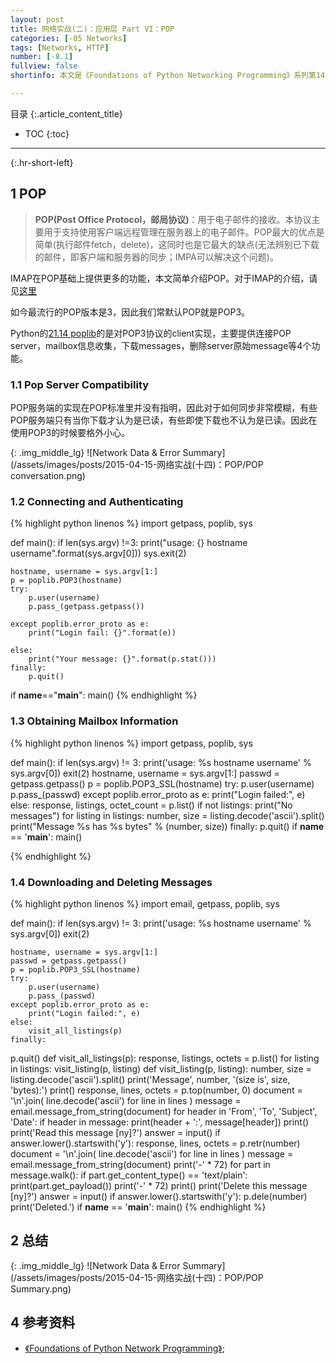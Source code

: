 ```yaml
---
layout: post
title: 网络实战(二)：应用层 Part VI：POP
categories: [-05 Networks]
tags: [Networks, HTTP]
number: [-8.1]
fullview: false
shortinfo: 本文是《Foundations of Python Networking Programming》系列第14篇笔记《POP》。

---
```

目录
{:.article_content_title}


* TOC
{:toc}

---
{:.hr-short-left}

## 1 POP ##

> **POP(Post Office Protocol，邮局协议)**：用于电子邮件的接收。本协议主要用于支持使用客户端远程管理在服务器上的电子邮件。POP最大的优点是简单(执行邮件fetch，delete)，这同时也是它最大的缺点(无法辨别已下载的邮件，即客户端和服务器的同步；IMPA可以解决这个问题)。

IMAP在POP基础上提供更多的功能，本文简单介绍POP。对于IMAP的介绍，请见[这里]({{site.baseurl}}/-02%20networks/2015/04/16/网络实战-Part-II-应用层(七)-IMAP.html)

如今最流行的POP版本是3，因此我们常默认POP就是POP3。

Python的[21.14 poplib](https://docs.python.org/3/library/poplib.html)的是对POP3协议的client实现，主要提供连接POP server，mailbox信息收集，下载messages，删除server原始message等4个功能。

### 1.1 Pop Server Compatibility ###

POP服务端的实现在POP标准里并没有指明，因此对于如何同步非常模糊，有些POP服务端只有当你下载才认为是已读，有些即使下载也不认为是已读。因此在使用POP3的时候要格外小心。

{: .img_middle_lg}
![Network Data & Error Summary](/assets/images/posts/2015-04-15-网络实战(十四)：POP/POP conversation.png)

### 1.2 Connecting and Authenticating ###

{% highlight python linenos %}
import getpass, poplib, sys

def main():
    if len(sys.argv) !=3:
        print("usage: {} hostname username".format(sys.argv[0]))
        sys.exit(2)

    hostname, username = sys.argv[1:]
    p = poplib.POP3(hostname)
    try:
        p.user(username)
        p.pass_(getpass.getpass())

    except poplib.error_proto as e:
        print("Login fail: {}".format(e))

    else:
        print("Your message: {}".format(p.stat()))
    finally:
        p.quit()
        
if __name__=="__main__":
    main()
{% endhighlight %}

### 1.3 Obtaining Mailbox Information ###

{% highlight python linenos %}
import getpass, poplib, sys

def main():
    if len(sys.argv) != 3:
        print('usage: %s hostname username' % sys.argv[0])
        exit(2)
    hostname, username = sys.argv[1:]
    passwd = getpass.getpass()
    p = poplib.POP3_SSL(hostname)
    try:
        p.user(username)
        p.pass_(passwd)
    except poplib.error_proto as e:
        print("Login failed:", e)
    else:
        response, listings, octet_count = p.list()
        if not listings:
            print("No messages")
        for listing in listings:
            number, size = listing.decode('ascii').split()
            print("Message %s has %s bytes" % (number, size))
    finally:
        p.quit()
if __name__ == '__main__':
    main()

{% endhighlight %}

### 1.4 Downloading and Deleting Messages ###

{% highlight python linenos %}
import email, getpass, poplib, sys

def main():
    if len(sys.argv) != 3:
        print('usage: %s hostname username' % sys.argv[0])
        exit(2)

  	hostname, username = sys.argv[1:]
    passwd = getpass.getpass()
    p = poplib.POP3_SSL(hostname)
    try:
        p.user(username)
        p.pass_(passwd)
    except poplib.error_proto as e:
        print("Login failed:", e)
    else:
        visit_all_listings(p)
    finally:
p.quit()
def visit_all_listings(p):
    response, listings, octets = p.list()
    for listing in listings:
        visit_listing(p, listing)
def visit_listing(p, listing):
    number, size = listing.decode('ascii').split()
    print('Message', number, '(size is', size, 'bytes):')
    print()
    response, lines, octets = p.top(number, 0)
    document = '\n'.join( line.decode('ascii') for line in lines )
    message = email.message_from_string(document)
    for header in 'From', 'To', 'Subject', 'Date':
        if header in message:
            print(header + ':', message[header])
    print()
    print('Read this message [ny]?')
    answer = input()
    if answer.lower().startswith('y'):
        response, lines, octets = p.retr(number)
        document = '\n'.join( line.decode('ascii') for line in lines )
        message = email.message_from_string(document)
        print('-' * 72)
        for part in message.walk():
            if part.get_content_type() == 'text/plain':
                print(part.get_payload())
                print('-' * 72)
    print()
    print('Delete this message [ny]?')
    answer = input()
    if answer.lower().startswith('y'):
        p.dele(number)
        print('Deleted.')
if __name__ == '__main__':
    main()
{% endhighlight %}

## 2 总结 ##

{: .img_middle_lg}
![Network Data & Error Summary](/assets/images/posts/2015-04-15-网络实战(十四)：POP/POP Summary.png)

## 4 参考资料 ##

- [《Foundations of Python Network Programming》](https://www.amazon.com/Foundations-Python-Network-Programming-Brandon/dp/1430258543/ref=sr_1_1/159-7715257-2675343?s=books&ie=UTF8&qid=1474899055&sr=1-1&keywords=foundations+of+python+network+programming);





